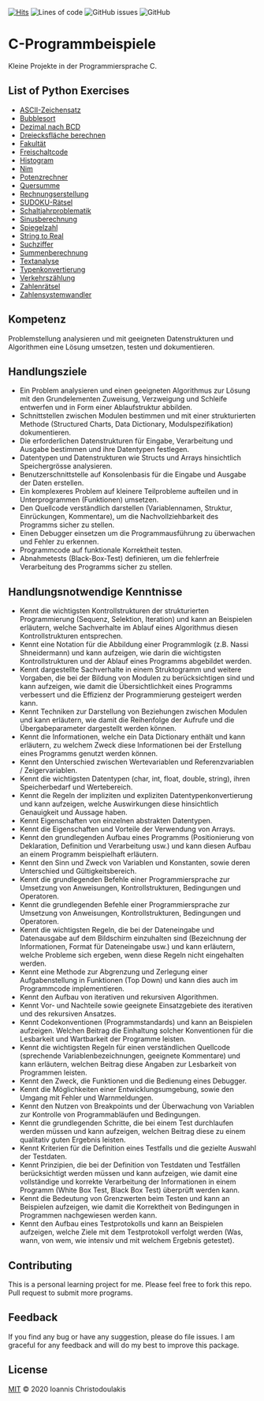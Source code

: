 [![Hits](https://hits.seeyoufarm.com/api/count/incr/badge.svg?url=https%3A%2F%2Fgithub.com%2FYodaCh96%2FC-Programmierung&count_bg=%2339B230&title_bg=%23055C60&icon=&icon_color=%23DF2323&title=hits&edge_flat=false)](https://hits.seeyoufarm.com)
![Lines of code](https://img.shields.io/tokei/lines/github/YodaCh96/C-Programmierung)
![GitHub issues](https://img.shields.io/github/issues-raw/YodaCh96/C-Programmierung)
![GitHub](https://img.shields.io/github/license/YodaCh96/C-Programmierung)

# C-Programmbeispiele

Kleine Projekte in der Programmiersprache C.

## List of Python Exercises

* [ASCII-Zeichensatz](https://github.com/YodaCh96/C-Programmierung/tree/master/ASCII-Zeichensatz)
* [Bubblesort](https://github.com/YodaCh96/C-Programmierung/tree/master/Bubblesort)
* [Dezimal nach BCD](https://github.com/YodaCh96/C-Programmierung/tree/master/Dezimal_nach_BCD)
* [Dreiecksfläche berechnen](https://github.com/YodaCh96/C-Programmierung/tree/master/Dreiecksflaeche_berechnen)
* [Fakultät](https://github.com/YodaCh96/C-Programmierung/tree/master/Fakult%C3%A4t)
* [Freischaltcode](https://github.com/YodaCh96/C-Programmierung/tree/master/Freischaltcode)
* [Histogram](https://github.com/YodaCh96/C-Programmierung/tree/master/Histogram)
* [Nim](https://github.com/YodaCh96/C-Programmierung/tree/master/Nim)
* [Potenzrechner](https://github.com/YodaCh96/C-Programmierung/tree/master/Potenzrechner)
* [Quersumme](https://github.com/YodaCh96/C-Programmierung/tree/master/Quersumme)
* [Rechnungserstellung](https://github.com/YodaCh96/C-Programmierung/tree/master/Rechnungserstellung)
* [SUDOKU-Rätsel](https://github.com/YodaCh96/C-Programmierung/tree/master/SUDOKU-R%C3%A4tsel)
* [Schaltjahrproblematik](https://github.com/YodaCh96/C-Programmierung/tree/master/Schaltjahrproblematik)
* [Sinusberechnung](https://github.com/YodaCh96/C-Programmierung/tree/master/Sinusberechnung)
* [Spiegelzahl](https://github.com/YodaCh96/C-Programmierung/tree/master/Spiegelzahl)
* [String to Real](https://github.com/YodaCh96/C-Programmierung/tree/master/String_to_Real)
* [Suchziffer](https://github.com/YodaCh96/C-Programmierung/tree/master/Suchziffer)
* [Summenberechnung](https://github.com/YodaCh96/C-Programmierung/tree/master/Summenberechnung)
* [Textanalyse](https://github.com/YodaCh96/C-Programmierung/tree/master/Textanalyse)
* [Typenkonvertierung](https://github.com/YodaCh96/C-Programmierung/tree/master/Typenkonvertierung)
* [Verkehrszählung](https://github.com/YodaCh96/C-Programmierung/tree/master/Verkehrsz%C3%A4hlung)
* [Zahlenrätsel](https://github.com/YodaCh96/C-Programmierung/tree/master/Zahlenraetsel)
* [Zahlensystemwandler](https://github.com/YodaCh96/C-Programmierung/tree/master/Zahlensystemwandler)

## Kompetenz

Problemstellung analysieren und mit geeigneten Datenstrukturen und Algorithmen eine Lösung umsetzen, testen und dokumentieren.

## Handlungsziele

* Ein Problem analysieren und einen geeigneten Algorithmus zur Lösung mit den Grundelementen Zuweisung, Verzweigung und Schleife entwerfen und in Form einer Ablaufstruktur abbilden.
* Schnittstellen zwischen Modulen bestimmen und mit einer strukturierten Methode (Structured Charts, Data Dictionary, Modulspezifikation) dokumentieren.
* Die erforderlichen Datenstrukturen für Eingabe, Verarbeitung und Ausgabe bestimmen und ihre Datentypen festlegen.
* Datentypen und Datenstrukturen wie Structs und Arrays hinsichtlich Speichergrösse analysieren.
* Benutzerschnittstelle auf Konsolenbasis für die Eingabe und Ausgabe der Daten erstellen.
* Ein komplexeres Problem auf kleinere Teilprobleme aufteilen und in Unterprogrammen (Funktionen) umsetzen.
* Den Quellcode verständlich darstellen (Variablennamen, Struktur, Einrückungen, Kommentare), um die Nachvollziehbarkeit des Programms sicher zu stellen.
* Einen Debugger einsetzen um die Programmausführung zu überwachen und Fehler zu erkennen.
* Programmcode auf funktionale Korrektheit testen.
* Abnahmetests (Black-Box-Test) definieren, um die fehlerfreie Verarbeitung des Programms sicher zu stellen.

## Handlungsnotwendige Kenntnisse

* Kennt die wichtigsten Kontrollstrukturen der strukturierten Programmierung (Sequenz, Selektion, Iteration) und kann an Beispielen erläutern, welche Sachverhalte im Ablauf eines Algorithmus diesen Kontrollstrukturen entsprechen.
* Kennt eine Notation für die Abbildung einer Programmlogik (z.B. Nassi Shneidermann) und kann aufzeigen, wie darin die wichtigsten Kontrollstrukturen und der Ablauf eines Programms abgebildet werden.
* Kennt dargestellte Sachverhalte in einem Struktogramm und weitere Vorgaben, die bei der Bildung von Modulen zu berücksichtigen sind und kann aufzeigen, wie damit die Übersichtlichkeit eines Programms verbessert und die Effizienz der Programmierung gesteigert werden kann.
* Kennt Techniken zur Darstellung von Beziehungen zwischen Modulen und kann erläutern, wie damit die Reihenfolge der Aufrufe und die Übergabeparameter dargestellt werden können.
* Kennt die Informationen, welche ein Data Dictionary enthält und kann erläutern, zu welchem Zweck diese Informationen bei der Erstellung eines Programms genutzt werden können.
* Kennt den Unterschied zwischen Wertevariablen und Referenzvariablen / Zeigervariablen.
* Kennt die wichtigsten Datentypen (char, int, float, double, string), ihren Speicherbedarf und Wertebereich.
* Kennt die Regeln der impliziten und expliziten Datentypenkonvertierung und kann aufzeigen, welche Auswirkungen diese hinsichtlich Genauigkeit und Aussage haben.
* Kennt Eigenschaften von einzelnen abstrakten Datentypen.
* Kennt die Eigenschaften und Vorteile der Verwendung von Arrays.
* Kennt den grundlegenden Aufbau eines Programms (Positionierung von Deklaration, Definition und Verarbeitung usw.) und kann diesen Aufbau an einem Programm beispielhaft erläutern.
* Kennt den Sinn und Zweck von Variablen und Konstanten, sowie deren Unterschied und Gültigkeitsbereich.
* Kennt  die  grundlegenden  Befehle  einer  Programmiersprache  zur  Umsetzung  von  Anweisungen, Kontrollstrukturen, Bedingungen und Operatoren.
* Kennt  die  grundlegenden  Befehle  einer  Programmiersprache  zur  Umsetzung  von  Anweisungen, Kontrollstrukturen, Bedingungen und Operatoren.
* Kennt die wichtigsten Regeln, die bei der Dateneingabe und Datenausgabe auf dem Bildschirm einzuhalten sind (Bezeichnung der Informationen, Format für Dateneingabe usw.) und kann erläutern, welche Probleme sich ergeben, wenn diese Regeln nicht eingehalten werden.
* Kennt eine Methode zur Abgrenzung und Zerlegung einer Aufgabenstellung in Funktionen (Top Down) und kann dies auch im Programmcode implementieren.
* Kennt den Aufbau von iterativen und rekursiven Algorithmen.
* Kennt Vor- und Nachteile sowie geeignete Einsatzgebiete des iterativen und des rekursiven Ansatzes.
* Kennt Codekonventionen (Programmstandards) und kann an Beispielen aufzeigen. Welchen Beitrag die Einhaltung solcher Konventionen für die Lesbarkeit und Wartbarkeit der Programme leisten.
* Kennt die wichtigsten Regeln für einen verständlichen Quellcode (sprechende Variablenbezeichnungen, geeignete Kommentare) und kann erläutern, welchen Beitrag diese Angaben zur Lesbarkeit von Programmen leisten.
* Kennt den Zweck, die Funktionen und die Bedienung eines Debugger.
* Kennt die Möglichkeiten einer Entwicklungsumgebung, sowie den Umgang mit Fehler und Warnmeldungen.
* Kennt den Nutzen von Breakpoints und der Überwachung von Variablen zur Kontrolle von Programmabläufen und Bedingungen.
* Kennt die grundlegenden Schritte, die bei einem Test durchlaufen werden müssen und kann aufzeigen, welchen Beitrag diese zu einem qualitativ guten Ergebnis leisten.
* Kennt Kriterien für die Definition eines Testfalls und die gezielte Auswahl der Testdaten.
* Kennt Prinzipien, die bei der Definition von Testdaten und Testfällen berücksichtigt werden müssen und kann aufzeigen, wie damit eine vollständige und korrekte Verarbeitung der Informationen in einem Programm (White Box Test, Black Box Test) überprüft werden kann.
* Kennt die Bedeutung von Grenzwerten beim Testen und kann an Beispielen aufzeigen, wie damit die Korrektheit von Bedingungen in Programmen nachgewiesen werden kann.
* Kennt den Aufbau eines Testprotokolls und kann an Beispielen aufzeigen, welche Ziele mit dem Testprotokoll verfolgt werden (Was, wann, von wem, wie intensiv und mit welchem Ergebnis getestet).

## Contributing

This is a personal learning project for me. Please feel free to fork this repo. Pull request to submit more programs.

## Feedback

If you find any bug or have any suggestion, please do file issues. I am graceful for any feedback and will do my best to improve this package.

## License

[MIT](LICENSE) © 2020 Ioannis Christodoulakis
